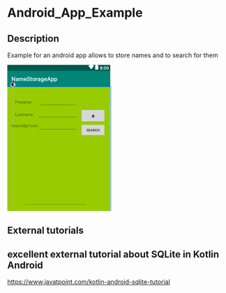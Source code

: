 # Android_App_Example

## Description
Example for an android app allows to store names and to search for them

![alt text](https://github.com/nthomasCUBE/Android_App_Example/blob/master/Figure1b.png)

## External tutorials

## excellent external tutorial about SQLite in Kotlin Android
https://www.javatpoint.com/kotlin-android-sqlite-tutorial

